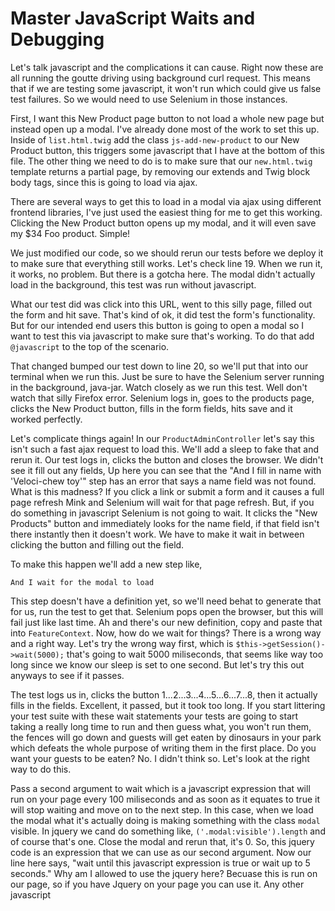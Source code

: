 # Master JavaScript Waits and Debugging

Let's talk javascript and the complications it can cause. Right now these are all running
the goutte driving using background curl request. This means that if we are testing some
javascript, it won't run which could give us false test failures. So we would need to use
Selenium in those instances.

First, I want this New Product page button to not load a whole new page but instead open up
a modal. I've already done most of the work to set this up. Inside of `list.html.twig` 
add the class `js-add-new-product` to our New Product button, this triggers some javascript
that I have at the bottom of this file. The other thing we need to do is to make sure that our
`new.html.twig` template returns a partial page, by removing our extends and Twig block body 
tags, since this is going to load via ajax. 

There are several ways to get this to load in a modal via ajax using different frontend libraries,
I've just used the easiest thing for me to get this working. Clicking the New Product button opens
up my modal, and it will even save my $34 Foo product. Simple!

We just modified our code, so we should rerun our tests before we deploy it to make sure that
everything still works. Let's check line 19. When we run it, it works, no problem. But there
is a gotcha here. The modal didn't actually load in the background, this test was run without
javascript. 

What our test did was click into this URL, went to this silly page, filled out the form and
hit save. That's kind of ok, it did test the form's functionality. But for our intended end
users this button is going to open a modal so I want to test this via javascript to make
sure that's working. To do that add `@javascript` to the top of the scenario. 

That changed bumped our test down to line 20, so we'll put that into our terminal when we
run this. Just be sure to have the Selenium server running in the background, java-jar. 
Watch closely as we run this test. Well don't watch that silly Firefox error. Selenium logs
in, goes to the products page, clicks the New Product button, fills in the form fields, hits
save and it worked perfectly. 

Let's complicate things again! In our `ProductAdminController` let's say this isn't such
a fast ajax request to load this. We'll add a sleep to fake that and rerun it. Our test 
logs in, clicks the button and closes the browser. We didn't see it fill out any fields,
Up here you can see that the "And I fill in name with 'Veloci-chew toy'" step has an error
that says a name field was not found. What is this madness? If you click a link or submit
a form and it causes a full page refresh Mink and Selenium will wait for that page refresh.
But, if you do something in javascript Selenium is not going to wait. It clicks the "New Products"
button and immediately looks for the name field, if that field isn't there instantly then it doesn't
work. We have to make it wait in between clicking the button and filling out the field. 

To make this happen we'll add a new step like,

    And I wait for the modal to load

This step doesn't have a definition yet, so we'll need behat to generate that for us, run the test
to get that. Selenium pops open the browser, but this will fail just like last time. Ah and there's
our new definition, copy and paste that into `FeatureContext`. Now, how do we wait for things? There
is a wrong way and a right way. Let's try the wrong way first, which is `$this->getSession()->wait(5000);`
that's going to wait 5000 miliseconds, that seems like way too long since we know our sleep is set to
one second. But let's try this out anyways to see if it passes. 

The test logs us in, clicks the button 1...2...3...4...5...6...7...8, then it actually fills in the fields. 
Excellent, it passed, but it took too long. If you start littering your test suite with these wait statements
your tests are going to start taking a really long time to run and then guess what, you won't run them, the
fences will go down and guests will get eaten by dinosaurs in your park which defeats the whole purpose of writing
them in the first place. Do you want your guests to be eaten? No. I didn't think so. Let's look at the right way 
to do this. 

Pass a second argument to wait which is a javascript expression that will run on your page every 100 miliseconds 
and as soon as it equates to true it will stop waiting and move on to the next step. In this case, when we load
the modal what it's actually doing is making something with the class `modal` visible. In jquery we cand do something
like, `('.modal:visible').length` and of course that's one. Close the modal and rerun that, it's 0. So, this jquery
code is an expression that we can use as our second argument. Now our line here says, "wait until this javascript
expression is true or wait up to 5 seconds." Why am I allowed to use the jquery here? Becuase this is run on our page,
so if you have Jquery on your page you can use it. Any other javascript 
